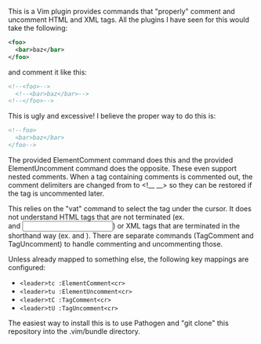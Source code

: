 This is a Vim plugin provides commands that
"properly" comment and uncomment HTML and XML tags.
All the plugins I have seen for this would take the following:

```xml
<foo> 
  <bar>baz</bar> 
</foo>
```

and comment it like this:

```xml
<!--<foo>-->
  <!--<bar>baz</bar>-->
<!--</foo>-->
```

This is ugly and excessive!
I believe the proper way to do this is:

```xml
<!--foo>
  <bar>baz</bar>
</foo-->
```

The provided ElementComment command does this and
the provided ElementUncomment command does the opposite.
These even support nested comments.
When a tag containing comments is commented out,
the comment delimiters are changed from <!-- --> to <!__ __>
so they can be restored if the tag is uncommented later.

This relies on the "vat" command to select the tag under the cursor.
It does not understand HTML tags that are not terminated (ex. <br> and <input>)
or XML tags that are terminated in the shorthand way (ex. <x/> and <x />).
There are separate commands (TagComment and TagUncomment)
to handle commenting and uncommenting those.

Unless already mapped to something else,
the following key mappings are configured:

* `<leader>tc :ElementComment<cr>`
* `<leader>tu :ElementUncomment<cr>`
* `<leader>tC :TagComment<cr>`
* `<leader>tU :TagUncomment<cr>`

The easiest way to install this is to use Pathogen and
"git clone" this repository into the .vim/bundle directory.
